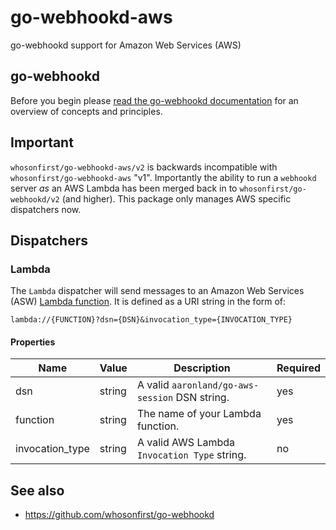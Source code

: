 # go-webhookd-aws

go-webhookd support for Amazon Web Services (AWS)

## go-webhookd

Before you begin please [read the go-webhookd documentation](https://github.com/whosonfirst/go-webhookd/blob/master/README.md) for an overview of concepts and principles.

## Important

`whosonfirst/go-webhookd-aws/v2` is backwards incompatible with `whosonfirst/go-webhookd-aws` "v1". Importantly the ability to run a `webhookd` server _as_ an AWS Lambda has been merged back in to `whosonfirst/go-webhookd/v2` (and higher). This package only manages AWS specific dispatchers now.

## Dispatchers

### Lambda

The `Lambda` dispatcher will send messages to an Amazon Web Services (ASW) [Lambda function](#). It is defined as a URI string in the form of:

```
lambda://{FUNCTION}?dsn={DSN}&invocation_type={INVOCATION_TYPE}
```

#### Properties

| Name | Value | Description | Required |
| --- | --- | --- | --- |
| dsn | string | A valid `aaronland/go-aws-session` DSN string. | yes |
| function | string | The name of your Lambda function. | yes |
| invocation_type | string | A valid AWS Lambda `Invocation Type` string. | no |

## See also

* https://github.com/whosonfirst/go-webhookd